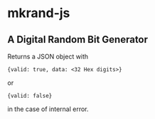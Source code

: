 # mkrand-js
## A Digital Random Bit Generator

Returns a JSON object with 

    {valid: true, data: <32 Hex digits>}

or

    {valid: false}

in the case of internal error.